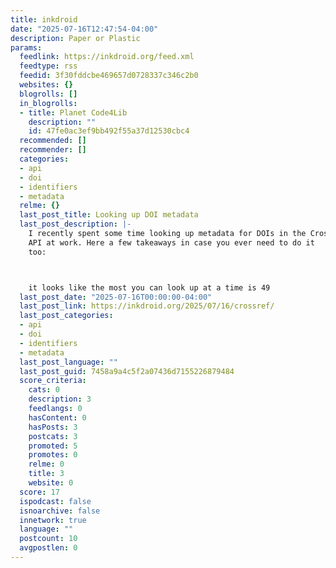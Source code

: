 ```yaml
---
title: inkdroid
date: "2025-07-16T12:47:54-04:00"
description: Paper or Plastic
params:
  feedlink: https://inkdroid.org/feed.xml
  feedtype: rss
  feedid: 3f30fddcbe469657d0728337c346c2b0
  websites: {}
  blogrolls: []
  in_blogrolls:
  - title: Planet Code4Lib
    description: ""
    id: 47fe0ac3ef9bb492f55a37d12530cbc4
  recommended: []
  recommender: []
  categories:
  - api
  - doi
  - identifiers
  - metadata
  relme: {}
  last_post_title: Looking up DOI metadata
  last_post_description: |-
    I recently spent some time looking up metadata for DOIs in the Crossref
    API at work. Here a few takeaways in case you ever need to do it
    too:



    it looks like the most you can look up at a time is 49
  last_post_date: "2025-07-16T00:00:00-04:00"
  last_post_link: https://inkdroid.org/2025/07/16/crossref/
  last_post_categories:
  - api
  - doi
  - identifiers
  - metadata
  last_post_language: ""
  last_post_guid: 7458a9a4c5f2a07436d7155226879484
  score_criteria:
    cats: 0
    description: 3
    feedlangs: 0
    hasContent: 0
    hasPosts: 3
    postcats: 3
    promoted: 5
    promotes: 0
    relme: 0
    title: 3
    website: 0
  score: 17
  ispodcast: false
  isnoarchive: false
  innetwork: true
  language: ""
  postcount: 10
  avgpostlen: 0
---
```

